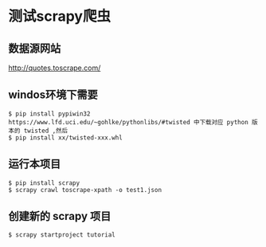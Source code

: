 


# 测试scrapy爬虫

## 数据源网站 
http://quotes.toscrape.com/

## windos环境下需要
    $ pip install pypiwin32
    https://www.lfd.uci.edu/~gohlke/pythonlibs/#twisted 中下载对应 python 版本的 twisted ,然后 
    $ pip install xx/twisted-xxx.whl

## 运行本项目
    $ pip install scrapy
    $ scrapy crawl toscrape-xpath -o test1.json

## 创建新的 scrapy 项目
    $ scrapy startproject tutorial
